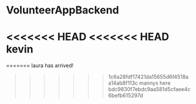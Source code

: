 # VolunteerAppBackend

<<<<<<< HEAD
<<<<<<< HEAD
kevin
=======
=======
laura has arrived!

> > > > > > > 1c6a28fdf17421da15655d6f4518aa14ab8f113c
> > > > > > > mannys here
> > > > > > > bdc9830f7ebdc9aa581d5cfaee4c6befb615297d
